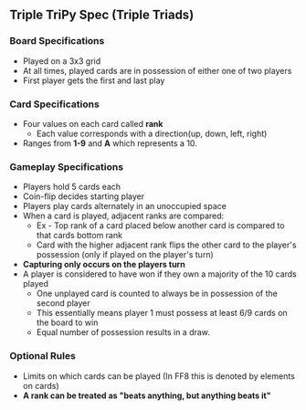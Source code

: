 ## Triple TriPy Spec (Triple Triads)

### Board Specifications
- Played on a 3x3 grid
- At all times, played cards are in possession of either one of two players
- First player gets the first and last play

### Card Specifications
- Four values on each card called **rank**
	- Each value corresponds with a direction(up, down, left, right)
- Ranges from **1-9** and **A** which represents a 10.

### Gameplay Specifications
- Players hold 5 cards each
- Coin-flip decides starting player
- Players play cards alternately in an unoccupied space
- When a card is played, adjacent ranks are compared:
	- Ex - Top rank of a card placed below another card is compared to that cards bottom rank
	- Card with the higher adjacent rank flips the other card to the player's possession (only if played on the player's turn)
- **Capturing only occurs on the players turn**
- A player is considered to have won if they own a majority of the 10 cards played
	- One unplayed card is counted to always be in possession of the second player
	- This essentially means player 1 must possess at least 6/9 cards on the board to win
	- Equal number of possession results in a draw.

### Optional Rules
- Limits on which cards can be played (In FF8 this is denoted by elements on cards)
- **A rank can be treated as "beats anything, but anything beats it"**
